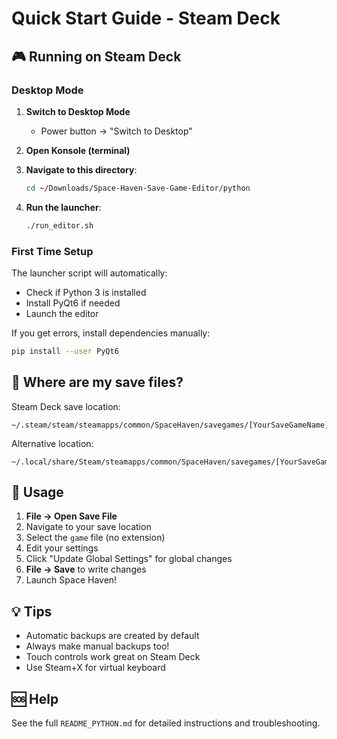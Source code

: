 # Quick Start Guide - Steam Deck

## 🎮 Running on Steam Deck

### Desktop Mode

1. **Switch to Desktop Mode**
   - Power button → "Switch to Desktop"

2. **Open Konsole (terminal)**

3. **Navigate to this directory**:
   ```bash
   cd ~/Downloads/Space-Haven-Save-Game-Editor/python
   ```

4. **Run the launcher**:
   ```bash
   ./run_editor.sh
   ```

### First Time Setup

The launcher script will automatically:
- Check if Python 3 is installed
- Install PyQt6 if needed
- Launch the editor

If you get errors, install dependencies manually:
```bash
pip install --user PyQt6
```

## 📁 Where are my save files?

Steam Deck save location:
```
~/.steam/steam/steamapps/common/SpaceHaven/savegames/[YourSaveGameName]/save/game
```

Alternative location:
```
~/.local/share/Steam/steamapps/common/SpaceHaven/savegames/[YourSaveGameName]/save/game
```

## 🔧 Usage

1. **File → Open Save File**
2. Navigate to your save location
3. Select the `game` file (no extension)
4. Edit your settings
5. Click "Update Global Settings" for global changes
6. **File → Save** to write changes
7. Launch Space Haven!

## 💡 Tips

- Automatic backups are created by default
- Always make manual backups too!
- Touch controls work great on Steam Deck
- Use Steam+X for virtual keyboard

## 🆘 Help

See the full `README_PYTHON.md` for detailed instructions and troubleshooting.
